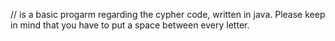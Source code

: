 // is a basic progarm regarding the cypher code, written in java. Please keep in mind that you have to put a space between every letter.
